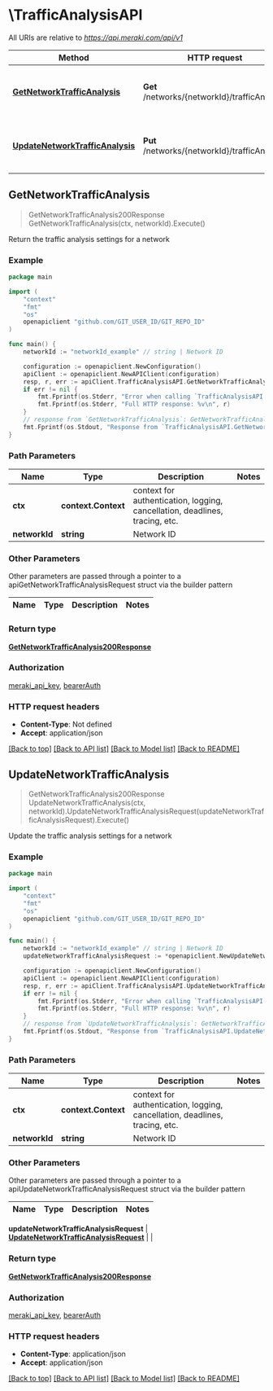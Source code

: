 # \TrafficAnalysisAPI

All URIs are relative to *https://api.meraki.com/api/v1*

Method | HTTP request | Description
------------- | ------------- | -------------
[**GetNetworkTrafficAnalysis**](TrafficAnalysisAPI.md#GetNetworkTrafficAnalysis) | **Get** /networks/{networkId}/trafficAnalysis | Return the traffic analysis settings for a network
[**UpdateNetworkTrafficAnalysis**](TrafficAnalysisAPI.md#UpdateNetworkTrafficAnalysis) | **Put** /networks/{networkId}/trafficAnalysis | Update the traffic analysis settings for a network



## GetNetworkTrafficAnalysis

> GetNetworkTrafficAnalysis200Response GetNetworkTrafficAnalysis(ctx, networkId).Execute()

Return the traffic analysis settings for a network



### Example

```go
package main

import (
	"context"
	"fmt"
	"os"
	openapiclient "github.com/GIT_USER_ID/GIT_REPO_ID"
)

func main() {
	networkId := "networkId_example" // string | Network ID

	configuration := openapiclient.NewConfiguration()
	apiClient := openapiclient.NewAPIClient(configuration)
	resp, r, err := apiClient.TrafficAnalysisAPI.GetNetworkTrafficAnalysis(context.Background(), networkId).Execute()
	if err != nil {
		fmt.Fprintf(os.Stderr, "Error when calling `TrafficAnalysisAPI.GetNetworkTrafficAnalysis``: %v\n", err)
		fmt.Fprintf(os.Stderr, "Full HTTP response: %v\n", r)
	}
	// response from `GetNetworkTrafficAnalysis`: GetNetworkTrafficAnalysis200Response
	fmt.Fprintf(os.Stdout, "Response from `TrafficAnalysisAPI.GetNetworkTrafficAnalysis`: %v\n", resp)
}
```

### Path Parameters


Name | Type | Description  | Notes
------------- | ------------- | ------------- | -------------
**ctx** | **context.Context** | context for authentication, logging, cancellation, deadlines, tracing, etc.
**networkId** | **string** | Network ID | 

### Other Parameters

Other parameters are passed through a pointer to a apiGetNetworkTrafficAnalysisRequest struct via the builder pattern


Name | Type | Description  | Notes
------------- | ------------- | ------------- | -------------


### Return type

[**GetNetworkTrafficAnalysis200Response**](GetNetworkTrafficAnalysis200Response.md)

### Authorization

[meraki_api_key](../README.md#meraki_api_key), [bearerAuth](../README.md#bearerAuth)

### HTTP request headers

- **Content-Type**: Not defined
- **Accept**: application/json

[[Back to top]](#) [[Back to API list]](../README.md#documentation-for-api-endpoints)
[[Back to Model list]](../README.md#documentation-for-models)
[[Back to README]](../README.md)


## UpdateNetworkTrafficAnalysis

> GetNetworkTrafficAnalysis200Response UpdateNetworkTrafficAnalysis(ctx, networkId).UpdateNetworkTrafficAnalysisRequest(updateNetworkTrafficAnalysisRequest).Execute()

Update the traffic analysis settings for a network



### Example

```go
package main

import (
	"context"
	"fmt"
	"os"
	openapiclient "github.com/GIT_USER_ID/GIT_REPO_ID"
)

func main() {
	networkId := "networkId_example" // string | Network ID
	updateNetworkTrafficAnalysisRequest := *openapiclient.NewUpdateNetworkTrafficAnalysisRequest() // UpdateNetworkTrafficAnalysisRequest |  (optional)

	configuration := openapiclient.NewConfiguration()
	apiClient := openapiclient.NewAPIClient(configuration)
	resp, r, err := apiClient.TrafficAnalysisAPI.UpdateNetworkTrafficAnalysis(context.Background(), networkId).UpdateNetworkTrafficAnalysisRequest(updateNetworkTrafficAnalysisRequest).Execute()
	if err != nil {
		fmt.Fprintf(os.Stderr, "Error when calling `TrafficAnalysisAPI.UpdateNetworkTrafficAnalysis``: %v\n", err)
		fmt.Fprintf(os.Stderr, "Full HTTP response: %v\n", r)
	}
	// response from `UpdateNetworkTrafficAnalysis`: GetNetworkTrafficAnalysis200Response
	fmt.Fprintf(os.Stdout, "Response from `TrafficAnalysisAPI.UpdateNetworkTrafficAnalysis`: %v\n", resp)
}
```

### Path Parameters


Name | Type | Description  | Notes
------------- | ------------- | ------------- | -------------
**ctx** | **context.Context** | context for authentication, logging, cancellation, deadlines, tracing, etc.
**networkId** | **string** | Network ID | 

### Other Parameters

Other parameters are passed through a pointer to a apiUpdateNetworkTrafficAnalysisRequest struct via the builder pattern


Name | Type | Description  | Notes
------------- | ------------- | ------------- | -------------

 **updateNetworkTrafficAnalysisRequest** | [**UpdateNetworkTrafficAnalysisRequest**](UpdateNetworkTrafficAnalysisRequest.md) |  | 

### Return type

[**GetNetworkTrafficAnalysis200Response**](GetNetworkTrafficAnalysis200Response.md)

### Authorization

[meraki_api_key](../README.md#meraki_api_key), [bearerAuth](../README.md#bearerAuth)

### HTTP request headers

- **Content-Type**: application/json
- **Accept**: application/json

[[Back to top]](#) [[Back to API list]](../README.md#documentation-for-api-endpoints)
[[Back to Model list]](../README.md#documentation-for-models)
[[Back to README]](../README.md)

